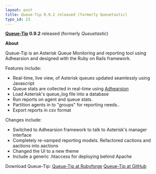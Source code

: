 ```yaml
--- 
layout: post
title: Queue-Tip 0.9.2 released (formerly Queuetastic)
typo_id: 23
---
```

**[Queue-Tip](http://queue-tip.rubyforge.net) 0.9.2** released (formerly *Queuetastic*)

**About**

Queue-Tip is an Asterisk Queue Monitoring and reporting tool
using Adhearsion and designed with the Ruby on Rails framework.

Features include:
* Real-time, live view, of Asterisk queues updated seamlessly using Javascript
* Queue stats are collected in real-time using [Adhearsion](http://adhearsion.com)
* Load Asterisk's queue_log file into a database
* Run reports on agent and queue stats.
* Partition agents in to "groups" for reporting needs..
* Export reports in csv format

Changes include:
* Switched to Adhearsion framework to talk to Asterisk's manager interface
* Completely re-vamped reporting models.  Refactored cactions and aactions into aactions
* Changed the UI to a new theme
* Include a generic .htaccess for deploying behind Apache

Download Queue-Tip:
[Queue-Tip at Rubyforge](http://queue-tip.rubyforge.org)
[Queue-Tip at GitHub](http://github.com/thedonvaughn/queue-tip/tree/master)
